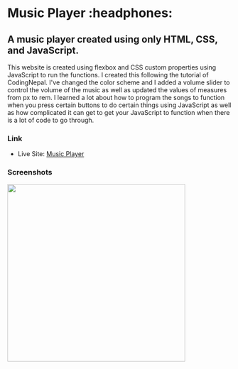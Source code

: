 <h1>Music Player :headphones:</h1>

<h2>A music player created using only HTML, CSS, and JavaScript. </h2>

<p>This website is created using flexbox and CSS custom properties using JavaScript to run the functions. I created this following the tutorial of CodingNepal. I've changed the color scheme and I added a volume slider to control the volume of the music as well as updated the values of measures from px to rem. I learned a lot about how to program the songs to function when you press certain buttons to do certain things using JavaScript as well as how complicated it can get to get your JavaScript to function when there is a lot of code to go through.</p>

### Link

- Live Site: [Music Player](https://leslielopez25.github.io/Music-Player-JavaScript/)

### Screenshots

<img src="screenshots/music-player.png" width="400">
